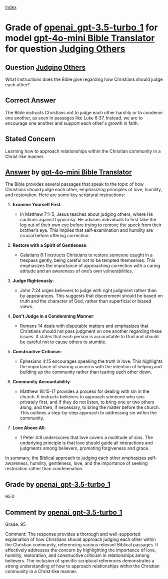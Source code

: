 
[Index](../../../../index.md)
# Grade of [openai_gpt-3.5-turbo_1](../../../grading_models/openai_gpt-3.5-turbo_1.md) for model [gpt-4o-mini Bible Translator](../../../answering_models/gpt-4o-mini_Bible_Translator.md) for question [Judging Others](../../../questions/Judging_Others.md)

## Question [Judging Others](../../../questions/Judging_Others.md)
What instructions does the Bible give regarding how Christians should judge each other?

## Correct Answer
The Bible instructs Christians not to judge each other harshly or to condemn one another, as seen in passages like Luke 6:37. Instead, we are to encourage one another and support each other's growth in faith.

## Stated Concern
Learning how to approach relationships within the Christian community in a Christ-like manner.

## [Answer](../Judging_Others.md) by [gpt-4o-mini Bible Translator](../../../answering_models/gpt-4o-mini_Bible_Translator.md)
The Bible provides several passages that speak to the topic of how Christians should judge each other, emphasizing principles of love, humility, and restoration. Here are some key scriptural instructions:

1. **Examine Yourself First**: 
   - In Matthew 7:1-5, Jesus teaches about judging others, where He cautions against hypocrisy. He advises individuals to first take the log out of their own eye before trying to remove the speck from their brother’s eye. This implies that self-examination and humility are crucial before offering correction.

2. **Restore with a Spirit of Gentleness**: 
   - Galatians 6:1 instructs Christians to restore someone caught in a trespass gently, being careful not to be tempted themselves. This emphasizes the importance of approaching correction with a caring attitude and an awareness of one’s own vulnerabilities.

3. **Judge Righteously**: 
   - John 7:24 urges believers to judge with right judgment rather than by appearances. This suggests that discernment should be based on truth and the character of God, rather than superficial or biased views.

4. **Don't Judge in a Condemning Manner**: 
   - Romans 14 deals with disputable matters and emphasizes that Christians should not pass judgment on one another regarding these issues. It states that each person is accountable to God and should be careful not to cause others to stumble.

5. **Constructive Criticism**: 
   - Ephesians 4:15 encourages speaking the truth in love. This highlights the importance of sharing concerns with the intention of helping and building up the community rather than tearing each other down.

6. **Community Accountability**: 
   - Matthew 18:15-17 provides a process for dealing with sin in the church. It instructs believers to approach someone who sins privately first, and if they do not listen, to bring one or two others along, and then, if necessary, to bring the matter before the church. This outlines a step-by-step approach to addressing sin within the community.

7. **Love Above All**: 
   - 1 Peter 4:8 underscores that love covers a multitude of sins. The underlying principle is that love should guide all interactions and judgments among believers, promoting forgiveness and grace.

In summary, the Biblical approach to judging each other emphasizes self-awareness, humility, gentleness, love, and the importance of seeking restoration rather than condemnation.

## Grade by [openai_gpt-3.5-turbo_1](../../../grading_models/openai_gpt-3.5-turbo_1.md)
95.0

## Comment by [openai_gpt-3.5-turbo_1](../../../grading_models/openai_gpt-3.5-turbo_1.md)
Grade: 95

Comment: The response provides a thorough and well-supported explanation of how Christians should approach judging each other within the Christian community, referencing various relevant Biblical passages. It effectively addresses the concern by highlighting the importance of love, humility, restoration, and constructive criticism in relationships among believers. The inclusion of specific scriptural references demonstrates a strong understanding of how to approach relationships within the Christian community in a Christ-like manner.

